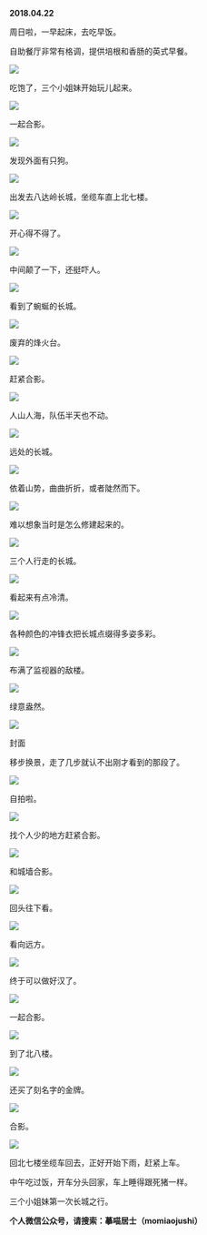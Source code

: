 
          
            
**2018.04.22**

周日啦，一早起床，去吃早饭。

自助餐厅非常有格调，提供培根和香肠的英式早餐。




![](//upload-images.jianshu.io/upload_images/51001-63d65c76d66e796b.jpg)




吃饱了，三个小姐妹开始玩儿起来。




![](//upload-images.jianshu.io/upload_images/51001-5acd2dfe3b9e29ad.jpg)




一起合影。




![](//upload-images.jianshu.io/upload_images/51001-f3d2585b2112fd07.jpg)




发现外面有只狗。




![](//upload-images.jianshu.io/upload_images/51001-a08dbab2a0a12a98.jpg)




出发去八达岭长城，坐缆车直上北七楼。




![](//upload-images.jianshu.io/upload_images/51001-024441965bef20f1.jpg)




开心得不得了。




![](//upload-images.jianshu.io/upload_images/51001-e2a3a96cd764b022.jpg)




中间颠了一下，还挺吓人。




![](//upload-images.jianshu.io/upload_images/51001-6db7fcf29feef8f0.jpg)




看到了蜿蜒的长城。




![](//upload-images.jianshu.io/upload_images/51001-6582bf328e7413c6.jpg)




废弃的烽火台。




![](//upload-images.jianshu.io/upload_images/51001-4f8161b62e467ee3.jpg)




赶紧合影。




![](//upload-images.jianshu.io/upload_images/51001-fd3edee4018534c4.jpg)




人山人海，队伍半天也不动。




![](//upload-images.jianshu.io/upload_images/51001-6ba8cc4c32324464.jpg)




远处的长城。




![](//upload-images.jianshu.io/upload_images/51001-ad978ff50b052872.jpg)




依着山势，曲曲折折，或者陡然而下。




![](//upload-images.jianshu.io/upload_images/51001-f3ada2431f045a8e.jpg)




难以想象当时是怎么修建起来的。




![](//upload-images.jianshu.io/upload_images/51001-b466f584a81c1d07.jpg)




三个人行走的长城。




![](//upload-images.jianshu.io/upload_images/51001-f21c158e9ebbb752.jpg)




看起来有点冷清。




![](//upload-images.jianshu.io/upload_images/51001-b1d85b560d710bab.jpg)




各种颜色的冲锋衣把长城点缀得多姿多彩。




![](//upload-images.jianshu.io/upload_images/51001-d34b0849bcdb4209.jpg)




布满了监视器的敌楼。




![](//upload-images.jianshu.io/upload_images/51001-777e1d044bd372d0.jpg)




绿意盎然。




![](//upload-images.jianshu.io/upload_images/51001-407bff41d932f612.jpg)

封面


移步换景，走了几步就认不出刚才看到的那段了。




![](//upload-images.jianshu.io/upload_images/51001-8a6cd8c29159fbfd.jpg)




自拍啦。




![](//upload-images.jianshu.io/upload_images/51001-f7d51902f71bdbf0.jpg)




找个人少的地方赶紧合影。




![](//upload-images.jianshu.io/upload_images/51001-e5fc597c969b437f.jpg)




和城墙合影。




![](//upload-images.jianshu.io/upload_images/51001-a00fb48556eaebf1.jpg)




回头往下看。




![](//upload-images.jianshu.io/upload_images/51001-2980b8013d98b08f.jpg)




看向远方。




![](//upload-images.jianshu.io/upload_images/51001-636aadabebf092fa.jpg)




终于可以做好汉了。




![](//upload-images.jianshu.io/upload_images/51001-9f74429c6af1418f.jpg)




一起合影。




![](//upload-images.jianshu.io/upload_images/51001-29544466686a6e4b.jpg)




到了北八楼。




![](//upload-images.jianshu.io/upload_images/51001-b602a78bb8934679.jpg)




还买了刻名字的金牌。




![](//upload-images.jianshu.io/upload_images/51001-2b7a8ce54a569b9c.jpg)




合影。




![](//upload-images.jianshu.io/upload_images/51001-fe55f521be841667.jpg)




回北七楼坐缆车回去，正好开始下雨，赶紧上车。

中午吃过饭，开车分头回家，车上睡得跟死猪一样。

三个小姐妹第一次长城之行。


**个人微信公众号，请搜索：摹喵居士（momiaojushi）**

          
        